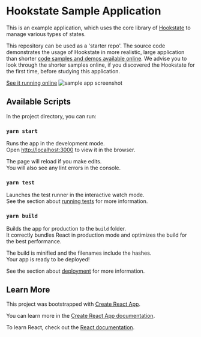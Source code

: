 
# Hookstate Sample Application

This is an example application, which uses the core library of [Hookstate](https://github.com/avkonst/hookstate) to manage various types of states.

This repository can be used as a 'starter repo'.
The source code demonstrates the usage of Hookstate in more realistic, large application than shorter [code samples and demos available online](https://hookstate.netlify.com/).
We advise you to look through the shorter samples online, if you discovered the Hookstate for the first time, before studying this application.

[See it running online](https://hookstate-example-app.netlify.com/)
![sample app screenshot](https://user-images.githubusercontent.com/3971413/68582067-b8543a80-04de-11ea-93af-ccc6579f36a9.png)

## Available Scripts

In the project directory, you can run:

### `yarn start`

Runs the app in the development mode.<br />
Open [http://localhost:3000](http://localhost:3000) to view it in the browser.

The page will reload if you make edits.<br />
You will also see any lint errors in the console.

### `yarn test`

Launches the test runner in the interactive watch mode.<br />
See the section about [running tests](https://facebook.github.io/create-react-app/docs/running-tests) for more information.

### `yarn build`

Builds the app for production to the `build` folder.<br />
It correctly bundles React in production mode and optimizes the build for the best performance.

The build is minified and the filenames include the hashes.<br />
Your app is ready to be deployed!

See the section about [deployment](https://facebook.github.io/create-react-app/docs/deployment) for more information.

## Learn More

This project was bootstrapped with [Create React App](https://github.com/facebook/create-react-app).

You can learn more in the [Create React App documentation](https://facebook.github.io/create-react-app/docs/getting-started).

To learn React, check out the [React documentation](https://reactjs.org/).
